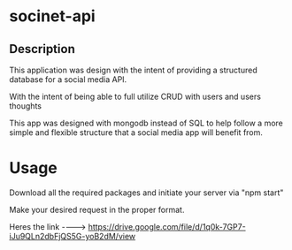 # socinet-api

## Description
This application was design with the intent of providing a structured database for a
social media API.

With the intent of being able to full utilize CRUD with users and users thoughts

This app was designed with mongodb instead of SQL to help follow a more simple and flexible structure
that a social media app will benefit from.

# Usage
Download all the required packages and initiate your server via "npm start"

Make your desired request in the proper format.

Heres the link ----> https://drive.google.com/file/d/1q0k-7GP7-iJu9QLn2dbFjQS5G-yoB2dM/view